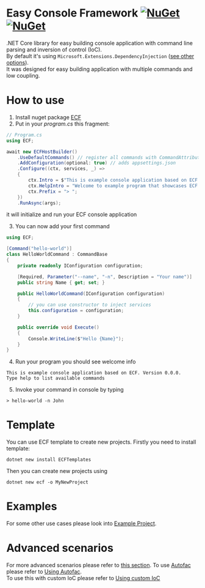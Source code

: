 # Easy Console Framework [![NuGet](https://img.shields.io/nuget/v/ECF.svg?label=ECF)](https://nuget.org/packages/ECF) [![NuGet](https://img.shields.io/nuget/v/ECFTemplates.svg?label=ECFTemplates)](https://nuget.org/packages/ECFTemplates)
.NET Core library for easy building console application with command line parsing and inversion of control (IoC).  
By default it's using `Microsoft.Extensions.DependencyInjection` ([see other options](#Advanced-scenarios)).  
It was designed for easy building application with multiple commands and low coupling.

# How to use
1. Install nuget package [ECF](https://nuget.org/packages/ECF)
2. Put in your *program.cs* this fragment:
```cs
// Program.cs
using ECF;

await new ECFHostBuilder()
    .UseDefaultCommands() // register all commands with CommandAttribute and default commands (help, exit, ...)
    .AddConfiguration(optional: true) // adds appsettings.json        
    .Configure((ctx, services, _) =>
    {
        ctx.Intro = $"This is example console application based on ECF. Version {typeof(Program).Assembly.GetName().Version}.\nType help to list available commands";
        ctx.HelpIntro = "Welcome to example program that showcases ECF framework. Enter one of command listed below";
        ctx.Prefix = "> ";
    })
    .RunAsync(args);
```
it will initialize and run your ECF console application

3. You can now add your first command
```cs
using ECF;

[Command("hello-world")]
class HelloWorldCommand : CommandBase
{
    private readonly IConfiguration configuration;

    [Required, Parameter("--name", "-n", Description = "Your name")]
    public string Name { get; set; }

    public HelloWorldCommand(IConfiguration configuration)
    {
        // you can use constructor to inject services
        this.configuration = configuration;
    }

    public override void Execute()
    {
        Console.WriteLine($"Hello {Name}");
    }
}
```
4. Run your program
you should see welcome info
```
This is example console application based on ECF. Version 0.0.0.
Type help to list available commands
```
5. Invoke your command in console by typing 
```
> hello-world -n John
```

# Template
You can use ECF template to create new projects. Firstly you need to install template:
```
dotnet new install ECFTemplates
```

Then you can create new projects using 
```
dotnet new ecf -o MyNewProject
```

# Examples
For some other use cases please look into [Example Project](/source/Example).

# Advanced scenarios
For more advanced scenarios please refer to [this section](/docs/AdvancedScenarios.md).
To use [Autofac](https://autofac.org) please refer to [Using Autofac](/docs/AdvancedScenarios.md/#Using-Autofac).  
To use this with custom IoC please refer to [Using custom IoC](/docs/AdvancedScenarios.md/#using-custom-IoC)
